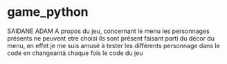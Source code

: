 # game_python
SAIDANE ADAM
A propos du jeu, concernant le menu les personnages présents ne peuvent etre choisi ils sont présent faisant parti du décor du menu, en effet je me suis amusé à tester les différents personnage dans le code en changeantà chaque fois le code du jeu
